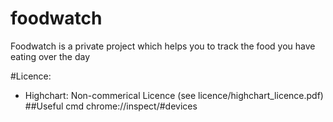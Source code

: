 # foodwatch
Foodwatch is a private project which helps you to track the food you have eating over the day



#Licence:

- Highchart: Non-commerical Licence (see licence/highchart_licence.pdf)
##Useful cmd
chrome://inspect/#devices